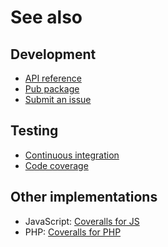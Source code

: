 # See also

## Development
- [API reference](https://dev.belin.io/coveralls.dart/api)
- [Pub package](https://pub.dartlang.org/packages/coveralls)
- [Submit an issue](https://git.belin.io/cedx/coveralls.dart/issues)

## Testing
- [Continuous integration](https://travis-ci.com/cedx/coveralls.dart)
- [Code coverage](https://coveralls.io/github/cedx/coveralls.dart)

## Other implementations
- JavaScript: [Coveralls for JS](https://dev.belin.io/coveralls.js)
- PHP: [Coveralls for PHP](https://dev.belin.io/coveralls.php)
